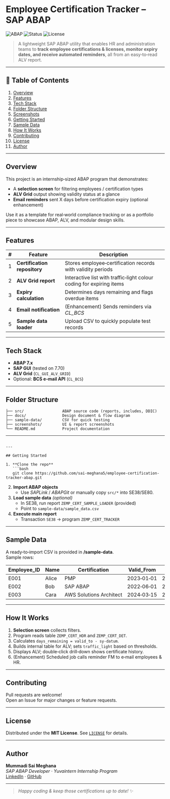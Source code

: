 # Employee Certification Tracker – SAP ABAP

![ABAP](https://img.shields.io/badge/Language-ABAP-blue)
![Status](https://img.shields.io/badge/Project%20Status-Active-brightgreen)
![License](https://img.shields.io/badge/License-MIT-green)

> A lightweight SAP ABAP utility that enables HR and administration teams to **track employee certifications & licenses, monitor expiry dates, and receive automated reminders**, all from an easy‑to‑read ALV report.

---

## 📑 Table of Contents
1. [Overview](#overview)
2. [Features](#features)
3. [Tech Stack](#tech-stack)
4. [Folder Structure](#folder-structure)
5. [Screenshots](#screenshots)
6. [Getting Started](#getting-started)
7. [Sample Data](#sample-data)
8. [How It Works](#how-it-works)
9. [Contributing](#contributing)
10. [License](#license)
11. [Author](#author)

---

## Overview
This project is an internship‑sized ABAP program that demonstrates:
* A **selection screen** for filtering employees / certification types  
* **ALV Grid** output showing validity status at a glance  
* **Email reminders** sent X days before certification expiry (optional enhancement)  

Use it as a template for real‑world compliance tracking or as a portfolio piece to showcase ABAP, ALV, and modular design skills.

---

## Features
| # | Feature | Description |
|---|---------|-------------|
| 1 | **Certification repository** | Stores employee‑certification records with validity periods |
| 2 | **ALV Grid report** | Interactive list with traffic‑light colour coding for expiring items |
| 3 | **Expiry calculation** | Determines days remaining and flags overdue items |
| 4 | **Email notification** | (Enhancement) Sends reminders via *CL_BCS* |
| 5 | **Sample data loader** | Upload CSV to quickly populate test records |

---

## Tech Stack
* **ABAP 7.x**
* **SAP GUI** (tested on 7.70)
* **ALV Grid** (`CL_GUI_ALV_GRID`)
* Optional: **BCS e‑mail API** (`CL_BCS`)

---

## Folder Structure
```
├── src/                 ABAP source code (reports, includes, DDIC)
├── docs/                Design document & flow diagram
├── sample-data/         CSV for quick testing
├── screenshots/         UI & report screenshots
└── README.md            Project documentation
```

---

```

---

## Getting Started

1. **Clone the repo**
   ```bash
   git clone https://github.com/sai-meghana5/employee-certification-tracker-abap.git
   ```
2. **Import ABAP objects**
   * Use *SAPLink* / *ABAPGit* or manually copy `src/*` into SE38/SE80.
3. **Load sample data** *(optional)*
   * In SE38, run report `ZEMP_CERT_SAMPLE_LOADER` (provided)  
   * Point to `sample-data/sample_data.csv`
4. **Execute main report**
   * Transaction `SE38` → program `ZEMP_CERT_TRACKER`

---

## Sample Data
A ready‑to‑import CSV is provided in **/sample-data**.  
Sample rows:

| Employee_ID | Name  | Certification | Valid_From | Valid_To |
|-------------|-------|---------------|------------|----------|
| E001 | Alice | PMP | 2023‑01‑01 | 2025‑01‑01 |
| E002 | Bob   | SAP ABAP | 2022‑06‑01 | 2024‑06‑01 |
| E003 | Cara  | AWS Solutions Architect | 2024‑03‑15 | 2027‑03‑15 |

---

## How It Works
1. **Selection screen** collects filters.
2. Program reads table `ZEMP_CERT_HDR` and `ZEMP_CERT_DET`.
3. Calculates `days_remaining = valid_to ‑ sy-datum`.
4. Builds internal table for ALV; sets `traffic_light` based on thresholds.
5. Displays ALV; double‑click drill‑down shows certificate history.
6. (Enhancement) Scheduled job calls reminder FM to e‑mail employees & HR.

---

## Contributing
Pull requests are welcome!  
Open an Issue for major changes or feature requests.

---

## License
Distributed under the **MIT License**. See [`LICENSE`](LICENSE) for details.

---

## Author
**Mummadi Sai Meghana**  
*SAP ABAP Developer · Yuvaintern Internship Program*  
[LinkedIn](https://www.linkedin.com/in/sai-meghana) · [GitHub](https://github.com/sai-meghana5)

---

> *Happy coding & keep those certifications up to date!* ✨
